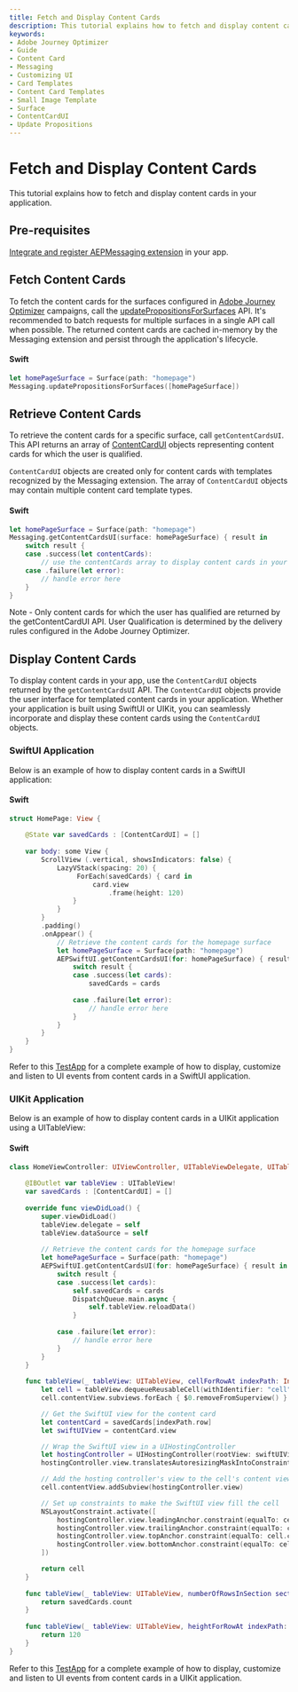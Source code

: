 ```yaml
---
title: Fetch and Display Content Cards
description: This tutorial explains how to fetch and display content cards in your application.
keywords:
- Adobe Journey Optimizer
- Guide
- Content Card
- Messaging
- Customizing UI
- Card Templates
- Content Card Templates
- Small Image Template
- Surface
- ContentCardUI
- Update Propositions
---
```


# Fetch and Display Content Cards

This tutorial explains how to fetch and display content cards in your application.

## Pre-requisites

[Integrate and register AEPMessaging extension](../../../index.md#implement-extension-in-mobile-app) in your app.

## Fetch Content Cards

To fetch the content cards for the surfaces configured in [Adobe Journey Optimizer](https://business.adobe.com/products/journey-optimizer/adobe-journey-optimizer.html) campaigns, call the [updatePropositionsForSurfaces](https://developer.adobe.com/client-sdks/edge/adobe-journey-optimizer/code-based/api-reference/#updatepropositionsforsurfaces) API. It's recommended to batch requests for multiple surfaces in a single API call when possible. The returned content cards are cached in-memory by the Messaging extension and persist through the application's lifecycle.

<CodeBlock slots="heading, code" repeat="1" languages="Swift" />

#### Swift

```swift
let homePageSurface = Surface(path: "homepage")
Messaging.updatePropositionsForSurfaces([homePageSurface])
```

## Retrieve Content Cards

To retrieve the content cards for a specific surface, call `getContentCardsUI`. This API returns an array of [ContentCardUI](../public-classes/contentcardui.md) objects representing content cards for which the user is qualified.

`ContentCardUI` objects are created only for content cards with templates recognized by the Messaging extension. The array of `ContentCardUI` objects may contain multiple content card template types.

<CodeBlock slots="heading, code" repeat="1" languages="Swift" />

#### Swift

```swift
let homePageSurface = Surface(path: "homepage")
Messaging.getContentCardsUI(surface: homePageSurface) { result in
    switch result {
    case .success(let contentCards):
        // use the contentCards array to display content cards in your application
    case .failure(let error):
        // handle error here
    }
}
```

<InlineAlert variant="info" slots="text"/>

Note - Only content cards for which the user has qualified are returned by the getContentCardUI API. User Qualification is determined by the delivery rules configured in the Adobe Journey Optimizer.

## Display Content Cards

To display content cards in your app, use the `ContentCardUI` objects returned by the `getContentCardsUI` API. The `ContentCardUI` objects provide the user interface for templated content cards in your application. Whether your application is built using SwiftUI or UIKit, you can seamlessly incorporate and display these content cards using the `ContentCardUI` objects.

### SwiftUI Application

Below is an example of how to display content cards in a SwiftUI application:

<CodeBlock slots="heading, code" repeat="1" languages="Swift" />

#### Swift

```swift
struct HomePage: View {
    
    @State var savedCards : [ContentCardUI] = []
    
    var body: some View {
        ScrollView (.vertical, showsIndicators: false) {
            LazyVStack(spacing: 20) {
                 ForEach(savedCards) { card in
                     card.view
                         .frame(height: 120)
                }
            }
        }
        .padding()
        .onAppear() {
            // Retrieve the content cards for the homepage surface
            let homePageSurface = Surface(path: "homepage")
            AEPSwiftUI.getContentCardsUI(for: homePageSurface) { result in
                switch result {
                case .success(let cards):
                    savedCards = cards
                    
                case .failure(let error):
                    // handle error here
                }
            }
        }
    }
}
```

Refer to this [TestApp](https://github.com/adobe/aepsdk-messaging-ios/tree/main/TestApps/MessagingDemoAppSwiftUI) for a complete example of how to display, customize and listen to UI events from content cards in a SwiftUI application.

### UIKit Application

Below is an example of how to display content cards in a UIKit application using a UITableView:

<CodeBlock slots="heading, code" repeat="1" languages="Swift" />

#### Swift

```swift
class HomeViewController: UIViewController, UITableViewDelegate, UITableViewDataSource {
    
    @IBOutlet var tableView : UITableView!
    var savedCards : [ContentCardUI] = []
        
    override func viewDidLoad() {
        super.viewDidLoad()
        tableView.delegate = self
        tableView.dataSource = self
        
        // Retrieve the content cards for the homepage surface
        let homePageSurface = Surface(path: "homepage")
        AEPSwiftUI.getContentCardsUI(for: homePageSurface) { result in
            switch result {
            case .success(let cards):
                self.savedCards = cards
                DispatchQueue.main.async {
                    self.tableView.reloadData()
                }
                
            case .failure(let error):
                // handle error here
            }
        }
    }
    
    func tableView(_ tableView: UITableView, cellForRowAt indexPath: IndexPath) -> UITableViewCell {
        let cell = tableView.dequeueReusableCell(withIdentifier: "cell", for: indexPath)
        cell.contentView.subviews.forEach { $0.removeFromSuperview() }

        // Get the SwiftUI view for the content card
        let contentCard = savedCards[indexPath.row]
        let swiftUIView = contentCard.view

        // Wrap the SwiftUI view in a UIHostingController
        let hostingController = UIHostingController(rootView: swiftUIView)
        hostingController.view.translatesAutoresizingMaskIntoConstraints = false

        // Add the hosting controller's view to the cell's content view
        cell.contentView.addSubview(hostingController.view)

        // Set up constraints to make the SwiftUI view fill the cell
        NSLayoutConstraint.activate([
            hostingController.view.leadingAnchor.constraint(equalTo: cell.contentView.leadingAnchor, constant: 10),
            hostingController.view.trailingAnchor.constraint(equalTo: cell.contentView.trailingAnchor, constant: -10),
            hostingController.view.topAnchor.constraint(equalTo: cell.contentView.topAnchor, constant: 10),
            hostingController.view.bottomAnchor.constraint(equalTo: cell.contentView.bottomAnchor, constant: -10)
        ])

        return cell
    }
    
    func tableView(_ tableView: UITableView, numberOfRowsInSection section: Int) -> Int {
        return savedCards.count
    }
    
    func tableView(_ tableView: UITableView, heightForRowAt indexPath: IndexPath) -> CGFloat {
        return 120
    }
}
```

Refer to this [TestApp](https://github.com/adobe/aepsdk-messaging-ios/tree/main/TestApps/MessagingDemoAppObjC) for a complete example of how to display, customize and listen to UI events from content cards in a UIKit application.
